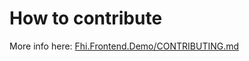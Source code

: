 # How to contribute

More info here: [Fhi.Frontend.Demo/CONTRIBUTING.md](https://github.com/folkehelseinstituttet/Fhi.Frontend.Demo/blob/dev/CONTRIBUTING.md)
